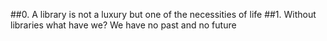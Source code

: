 ##0. A library is not a luxury but one of the necessities of life
##1. Without libraries what have we? We have no past and no future

